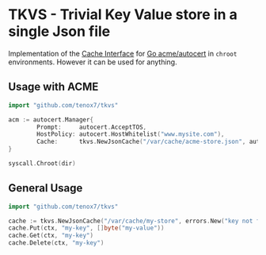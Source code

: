 # TKVS - Trivial Key Value store in a single Json file

Implementation of the [Cache Interface](https://pkg.go.dev/golang.org/x/crypto/acme/autocert#Cache) for [Go acme/autocert](https://pkg.go.dev/golang.org/x/crypto/acme/autocert) in `chroot` environments. However it can be used for anything.

## Usage with ACME

```go
import "github.com/tenox7/tkvs"

acm := autocert.Manager{
		Prompt:     autocert.AcceptTOS,
		HostPolicy: autocert.HostWhitelist("www.mysite.com"),
		Cache:      tkvs.NewJsonCache("/var/cache/acme-store.json", autocert.ErrCacheMiss),
}

syscall.Chroot(dir)
```

## General Usage

```go
import "github.com/tenox7/tkvs"

cache := tkvs.NewJsonCache("/var/cache/my-store", errors.New("key not found"))
cache.Put(ctx, "my-key", []byte("my-value"))
cache.Get(ctx, "my-key")
cache.Delete(ctx, "my-key")
```
